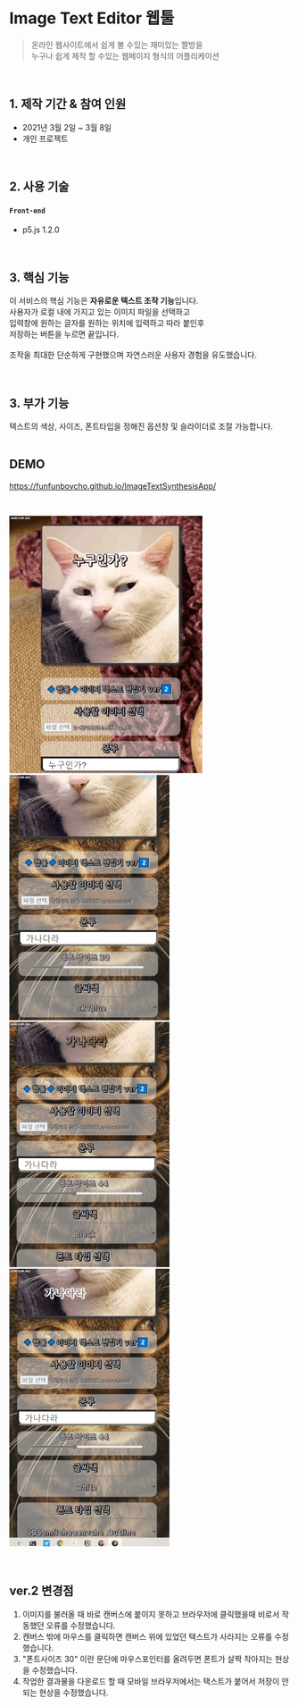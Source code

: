 # Image Text Editor 웹툴
>온라인 웹사이트에서 쉽게 볼 수있는 재미있는 짤방을     
누구나 쉽게 제작 할 수있는 웹페이지 형식의 어플리케이션          

<br />

## 1. 제작 기간 & 참여 인원
- 2021년 3월 2일 ~ 3월 8일
- 개인 프로젝트

<br />

## 2. 사용 기술
#### `Front-end`
  - p5.js 1.2.0

<br />

## 3. 핵심 기능
이 서비스의 핵심 기능은 **자유로운 텍스트 조작 기능**입니다.  
사용자가 로컬 내에 가지고 있는 이미지 파일을 선택하고        
입력창에 원하는 글자를 원하는 위치에 입력하고 따라 붙인후        
저장하는 버튼을 누르면 끝입니다.         
<br />
조작을 최대한 단순하게 구현했으며 
자연스러운 사용자 경험을 유도했습니다.

<br />

## 3. 부가 기능

텍스트의 색상, 사이즈, 폰트타입을 정해진 옵션창 및 슬라이더로 조절 가능합니다.
<br />
<br />

## DEMO
https://funfunboycho.github.io/ImageTextSynthesisApp/

<br />

![Image Text Editor](https://github.com/DragooCho/TIL/blob/main/image/cap1r.gif?raw=true)![Image Text Editor](https://github.com/DragooCho/TIL/blob/main/image/cap3r.gif?raw=true)        
![Image Text Editor](https://github.com/DragooCho/TIL/blob/main/image/cap4r.gif?raw=true)![Image Text Editor](https://github.com/DragooCho/TIL/blob/main/image/cap5r.gif?raw=true)        


<br />

## ver.2 변경점

1. 이미지를 불러올 때 바로 캔버스에 붙이지 못하고 브라우저에 클릭했을때 비로서 작동했던 오류를 수정했습니다.
2. 캔버스 밖에 마우스를 클릭하면 캔버스 위에 있었던 택스트가 사라지는 오류를 수정했습니다.
3. "폰트사이즈 30" 이란 문단에 마우스포인터를 올려두면 폰트가 살짝 작아지는 현상을 수정했습니다.
4. 작업한 결과물을 다운로드 할 때 모바일 브라우저에서는 택스트가 붙어서 저장이 안되는 현상을 수정했습니다. 


